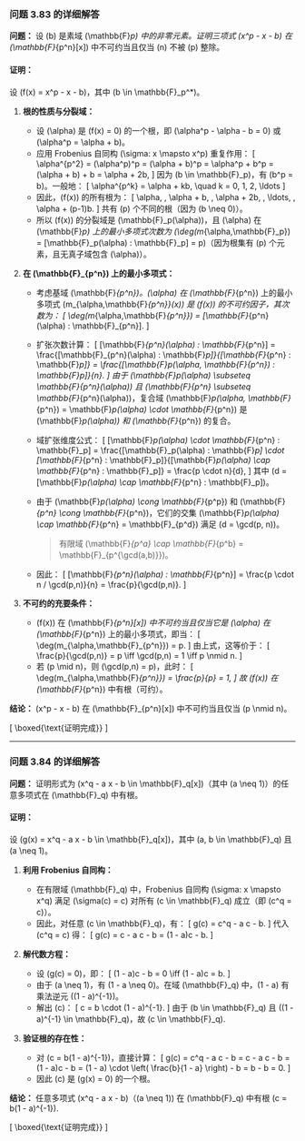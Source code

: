 ### 问题 3.83 的详细解答

**问题：** 设 \(b\) 是素域 \(\mathbb{F}_p\) 中的非零元素。证明三项式 \(x^p - x - b\) 在 \(\mathbb{F}_{p^n}[x]\) 中不可约当且仅当 \(n\) 不被 \(p\) 整除。

#### 证明：
设 \(f(x) = x^p - x - b\)，其中 \(b \in \mathbb{F}_p^*\)。

1. **根的性质与分裂域：**
   - 设 \(\alpha\) 是 \(f(x) = 0\) 的一个根，即 \(\alpha^p - \alpha - b = 0\) 或 \(\alpha^p = \alpha + b\)。
   - 应用 Frobenius 自同构 \(\sigma: x \mapsto x^p\) 重复作用：
     \[
     \alpha^{p^2} = (\alpha^p)^p = (\alpha + b)^p = \alpha^p + b^p = (\alpha + b) + b = \alpha + 2b,
     \]
     因为 \(b \in \mathbb{F}_p\)，有 \(b^p = b\)。一般地：
     \[
     \alpha^{p^k} = \alpha + kb, \quad k = 0, 1, 2, \ldots
     \]
   - 因此，\(f(x)\) 的所有根为：
     \[
     \alpha, \, \alpha + b, \, \alpha + 2b, \, \ldots, \, \alpha + (p-1)b.
     \]
     共有 \(p\) 个不同的根（因为 \(b \neq 0\)）。
   - 所以 \(f(x)\) 的分裂域是 \(\mathbb{F}_p(\alpha)\)，且 \(\alpha\) 在 \(\mathbb{F}_p\) 上的最小多项式次数为 \(\deg(m_{\alpha,\mathbb{F}_p}) = [\mathbb{F}_p(\alpha) : \mathbb{F}_p] = p\)（因为根集有 \(p\) 个元素，且无真子域包含 \(\alpha\)）。

2. **在 \(\mathbb{F}_{p^n}\) 上的最小多项式：**
   - 考虑基域 \(\mathbb{F}_{p^n}\)。\(\alpha\) 在 \(\mathbb{F}_{p^n}\) 上的最小多项式 \(m_{\alpha,\mathbb{F}_{p^n}}(x)\) 是 \(f(x)\) 的不可约因子，其次数为：
     \[
     \deg(m_{\alpha,\mathbb{F}_{p^n}}) = [\mathbb{F}_{p^n}(\alpha) : \mathbb{F}_{p^n}].
     \]
   - 扩张次数计算：
     \[
     [\mathbb{F}_{p^n}(\alpha) : \mathbb{F}_{p^n}] = \frac{[\mathbb{F}_{p^n}(\alpha) : \mathbb{F}_p]}{[\mathbb{F}_{p^n} : \mathbb{F}_p]} = \frac{[\mathbb{F}_p(\alpha, \mathbb{F}_{p^n}) : \mathbb{F}_p]}{n}.
     \]
     由于 \(\mathbb{F}_p(\alpha) \subseteq \mathbb{F}_{p^n}(\alpha)\) 且 \(\mathbb{F}_{p^n} \subseteq \mathbb{F}_{p^n}(\alpha)\)，复合域 \(\mathbb{F}_p(\alpha, \mathbb{F}_{p^n}) = \mathbb{F}_p(\alpha) \cdot \mathbb{F}_{p^n}\) 是 \(\mathbb{F}_p(\alpha)\) 和 \(\mathbb{F}_{p^n}\) 的复合。
   - 域扩张维度公式：
     \[
     [\mathbb{F}_p(\alpha) \cdot \mathbb{F}_{p^n} : \mathbb{F}_p] = \frac{[\mathbb{F}_p(\alpha) : \mathbb{F}_p] \cdot [\mathbb{F}_{p^n} : \mathbb{F}_p]}{[\mathbb{F}_p(\alpha) \cap \mathbb{F}_{p^n} : \mathbb{F}_p]} = \frac{p \cdot n}{d},
     \]
     其中 \(d = [\mathbb{F}_p(\alpha) \cap \mathbb{F}_{p^n} : \mathbb{F}_p]\)。
   - 由于 \(\mathbb{F}_p(\alpha) \cong \mathbb{F}_{p^p}\) 和 \(\mathbb{F}_{p^n} \cong \mathbb{F}_{p^n}\)，它们的交集 \(\mathbb{F}_p(\alpha) \cap \mathbb{F}_{p^n} = \mathbb{F}_{p^d}\) 满足 \(d = \gcd(p, n)\)。
     > 有限域 \(\mathbb{F}_{p^a} \cap \mathbb{F}_{p^b} = \mathbb{F}_{p^{\gcd(a,b)}}\)。

   - 因此：
     \[
     [\mathbb{F}_{p^n}(\alpha) : \mathbb{F}_{p^n}] = \frac{p \cdot n / \gcd(p,n)}{n} = \frac{p}{\gcd(p,n)}.
     \]

3. **不可约的充要条件：**
   - \(f(x)\) 在 \(\mathbb{F}_{p^n}[x]\) 中不可约当且仅当它是 \(\alpha\) 在 \(\mathbb{F}_{p^n}\) 上的最小多项式，即当：
     \[
     \deg(m_{\alpha,\mathbb{F}_{p^n}}) = p.
     \]
     由上式，这等价于：
     \[
     \frac{p}{\gcd(p,n)} = p \iff \gcd(p,n) = 1 \iff p \nmid n.
     \]
   - 若 \(p \mid n\)，则 \(\gcd(p,n) = p\)，此时：
     \[
     \deg(m_{\alpha,\mathbb{F}_{p^n}}) = \frac{p}{p} = 1,
     \]
     故 \(f(x)\) 在 \(\mathbb{F}_{p^n}\) 中有根（可约）。

**结论：** \(x^p - x - b\) 在 \(\mathbb{F}_{p^n}[x]\) 中不可约当且仅当 \(p \nmid n\)。

\[
\boxed{\text{证明完成}}
\]

---

### 问题 3.84 的详细解答

**问题：** 证明形式为 \(x^q - a x - b \in \mathbb{F}_q[x]\)（其中 \(a \neq 1\)）的任意多项式在 \(\mathbb{F}_q\) 中有根。

#### 证明：
设 \(g(x) = x^q - a x - b \in \mathbb{F}_q[x]\)，其中 \(a, b \in \mathbb{F}_q\) 且 \(a \neq 1\)。

1. **利用 Frobenius 自同构：**
   - 在有限域 \(\mathbb{F}_q\) 中，Frobenius 自同构 \(\sigma: x \mapsto x^q\) 满足 \(\sigma(c) = c\) 对所有 \(c \in \mathbb{F}_q\) 成立（即 \(c^q = c\)）。
   - 因此，对任意 \(c \in \mathbb{F}_q\)，有：
     \[
     g(c) = c^q - a c - b.
     \]
     代入 \(c^q = c\) 得：
     \[
     g(c) = c - a c - b = (1 - a)c - b.
     \]

2. **解代数方程：**
   - 设 \(g(c) = 0\)，即：
     \[
     (1 - a)c - b = 0 \iff (1 - a)c = b.
     \]
   - 由于 \(a \neq 1\)，有 \(1 - a \neq 0\)。在域 \(\mathbb{F}_q\) 中，\(1 - a\) 有乘法逆元 \((1 - a)^{-1}\)。
   - 解出 \(c\)：
     \[
     c = b \cdot (1 - a)^{-1}.
     \]
     由于 \(b \in \mathbb{F}_q\) 且 \((1 - a)^{-1} \in \mathbb{F}_q\)，故 \(c \in \mathbb{F}_q\).

3. **验证根的存在性：**
   - 对 \(c = b(1 - a)^{-1}\)，直接计算：
     \[
     g(c) = c^q - a c - b = c - a c - b = (1 - a)c - b = (1 - a) \cdot \left( \frac{b}{1 - a} \right) - b = b - b = 0.
     \]
   - 因此 \(c\) 是 \(g(x) = 0\) 的一个根。

**结论：** 任意多项式 \(x^q - a x - b\)（\(a \neq 1\)) 在 \(\mathbb{F}_q\) 中有根 \(c = b(1 - a)^{-1}\).

\[
\boxed{\text{证明完成}}
\]
